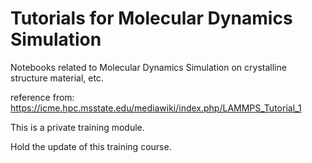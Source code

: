 # Tutorials for Molecular Dynamics Simulation

Notebooks related to Molecular Dynamics Simulation on crystalline structure material, etc.

reference from:
https://icme.hpc.msstate.edu/mediawiki/index.php/LAMMPS_Tutorial_1

This is a private training module.

Hold the update of this training course.

